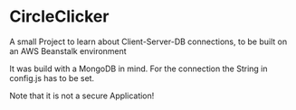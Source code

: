 # CircleClicker
A small Project to learn about Client-Server-DB connections, to be built on an AWS Beanstalk environment

It was build with a MongoDB in mind. For the connection the String in config.js has to be set.

Note that it is not a secure Application!
